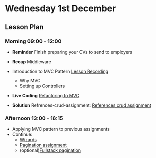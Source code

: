 # Wednesday 1st December

## Lesson Plan

### Morning 09:00 - 12:00

+ **Reminder** Finish preparing your CVs to send to employers
+ **Recap** Middleware
+ Introduction to MVC Pattern [Lesson Recording](https://drive.google.com/file/d/1mcWS1A7ADHfYwhtY4YHkB1ZxZm5Z4Kbt/view?usp=sharing)
  + Why MVC
  + Setting up Controllers


+ **Live Coding** [Refactoring to MVC](https://github.com/GillesDCI/project-order-management-mvc-example)

+ **Solution** Refrences-crud-assignment: [References crud assignment](https://github.com/GillesDCI/references-crud-assignment-solution-excluding-bonus)

### Afternoon 13:00 - 16:15

+ Applying MVC pattern to previous assignments
+ Continue:
  + [Wizards](https://github.com/FrancoSpeziali/db-wizards)
  + [Pagination assignment](https://github.com/FrancoSpeziali/db-pagination)
  + (optional)[Fullstack pagination](https://github.com/FrancoSpeziali/fullstack-pagination)
